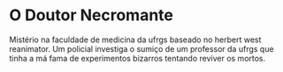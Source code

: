 # O Doutor Necromante

Mistério na faculdade de medicina da ufrgs baseado no herbert west reanimator. Um policial investiga o sumiço de um professor da ufrgs que tinha a má fama de experimentos bizarros tentando reviver os mortos.